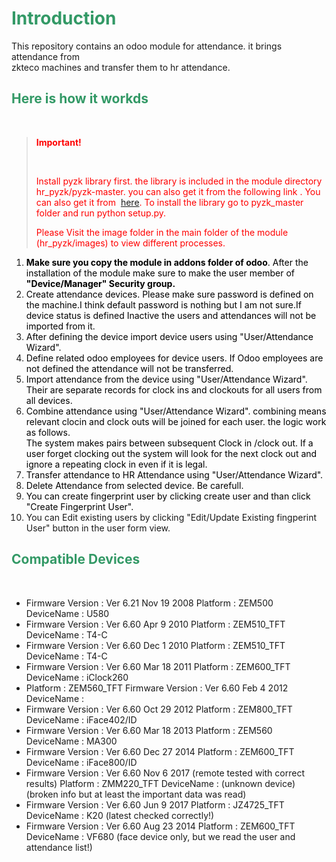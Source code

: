 # <span style="color: #339966;">**Introduction**</span>  

This repository contains an odoo module for attendance. it brings attendance from  
zkteco machines and transfer them to hr attendance.  

## <span style="color: #339966;">Here is how it workds</span>

<span style="color: #339966;"> </span>

> <span style="color: #ff0000;">**Important!**</span>
> 
> <span style="color: #ff0000;"> </span>
> 
> <span style="color: #ff0000;">Install pyzk library first. the library is included in the module directory hr_pyzk/pyzk-master. you can also get it from the following link . You can also get it from  [here](https://github.com/fananimi/pyzk). To install the library go to pyzk_master folder and run python setup.py.</span>
> 
> <span style="color: #ff0000;">Please Visit the image folder in the main folder of the module (hr_pyzk/images) to view different processes.</span>

1.  <span style="color: #000000;">**Make sure you copy the module in addons folder of odoo**. After the installation of the module make sure to make the user member of **"Device/Manager" Security group.**</span>
2.  <span style="color: #000000;">Create attendance devices. Please make sure password is defined on the machine.I think default password is nothing but I am not sure.If device status is defined Inactive the users and attendances will not be imported from it.</span>
3.  <span style="color: #000000;">After defining the device import device users using "User/Attendance Wizard".</span>
4.  <span style="color: #000000;">Define related odoo employees for device users. If Odoo employees are not defined the attendance will not be transferred.</span>
5.  <span style="color: #000000;">Import attendance from the device using "User/Attendance Wizard". Their are separate records for clock ins and clockouts for all users from all devices.</span>
6.  <span style="color: #000000;">Combine attendance using "User/Attendance Wizard". combining means relevant clocin and clock outs will be joined for each user. the logic work as follows.  
    The system makes pairs between subsequent Clock in /clock out. If a user forget clocking out the system will look for the next clock out and ignore a repeating clock in even if it is legal.</span>
7.  <span style="color: #000000;">Transfer attendance to HR Attendance using "User/Attendance Wizard".</span>
8.  <span style="color: #000000;">Delete Attendance from selected device. Be carefull.</span>
9.  <span style="color: #000000;">You can create fingerprint user by clicking create user and than click "Create Fingerprint User".</span>
10.  You can Edit existing users by clicking "Edit/Update Existing fingperint User" button in the user form view.

## <span style="color: #339966;">Compatible Devices</span>

<span style="color: #339966;"> </span>

*   Firmware Version : Ver 6.21 Nov 19 2008 Platform : ZEM500 DeviceName : U580
*   Firmware Version : Ver 6.60 Apr 9 2010 Platform : ZEM510_TFT DeviceName : T4-C
*   Firmware Version : Ver 6.60 Dec 1 2010 Platform : ZEM510_TFT DeviceName : T4-C
*   Firmware Version : Ver 6.60 Mar 18 2011 Platform : ZEM600_TFT DeviceName : iClock260
*   Platform : ZEM560_TFT Firmware Version : Ver 6.60 Feb 4 2012 DeviceName :
*   Firmware Version : Ver 6.60 Oct 29 2012 Platform : ZEM800_TFT DeviceName : iFace402/ID
*   Firmware Version : Ver 6.60 Mar 18 2013 Platform : ZEM560 DeviceName : MA300
*   Firmware Version : Ver 6.60 Dec 27 2014 Platform : ZEM600_TFT DeviceName : iFace800/ID
*   Firmware Version : Ver 6.60 Nov 6 2017 (remote tested with correct results) Platform : ZMM220_TFT DeviceName : (unknown device) (broken info but at least the important data was read)
*   Firmware Version : Ver 6.60 Jun 9 2017 Platform : JZ4725_TFT DeviceName : K20 (latest checked correctly!)
*   Firmware Version : Ver 6.60 Aug 23 2014 Platform : ZEM600_TFT DeviceName : VF680 (face device only, but we read the user and attendance list!)
